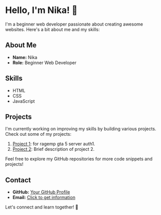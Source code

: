 # Hello, I'm Nika! 👋

I'm a beginner web developer passionate about creating awesome websites. Here's a bit about me and my skills:

## About Me

- **Name:** Nika
- **Role:** Beginner Web Developer

## Skills

- HTML
- CSS
- JavaScript

## Projects

I'm currently working on improving my skills by building various projects. Check out some of my projects:

1. [Project 1](https://lanny19.github.io/): for ragemp gta 5 server auth1.
2. [Project 2](link-to-project2): Brief description of project 2.

Feel free to explore my GitHub repositories for more code snippets and projects!

## Contact

- **GitHub:** [Your GitHub Profile](https://github.com/lanny19)
- **Email:** [Click to get information](nika.kochuashvili@gmail.com)

Let's connect and learn together! 🚀
